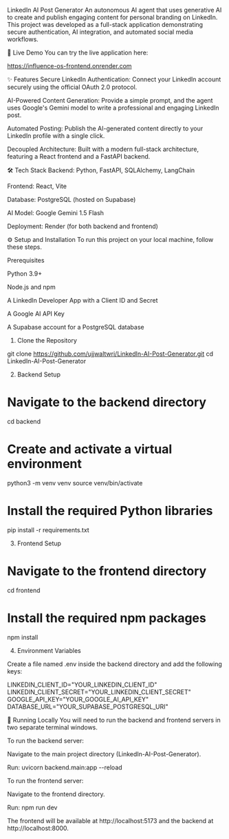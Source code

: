LinkedIn AI Post Generator
An autonomous AI agent that uses generative AI to create and publish engaging content for personal branding on LinkedIn. This project was developed as a full-stack application demonstrating secure authentication, AI integration, and automated social media workflows.

🚀 Live Demo
You can try the live application here:

https://influence-os-frontend.onrender.com

✨ Features
Secure LinkedIn Authentication: Connect your LinkedIn account securely using the official OAuth 2.0 protocol.

AI-Powered Content Generation: Provide a simple prompt, and the agent uses Google's Gemini model to write a professional and engaging LinkedIn post.

Automated Posting: Publish the AI-generated content directly to your LinkedIn profile with a single click.

Decoupled Architecture: Built with a modern full-stack architecture, featuring a React frontend and a FastAPI backend.

🛠️ Tech Stack
Backend: Python, FastAPI, SQLAlchemy, LangChain

Frontend: React, Vite

Database: PostgreSQL (hosted on Supabase)

AI Model: Google Gemini 1.5 Flash

Deployment: Render (for both backend and frontend)

⚙️ Setup and Installation
To run this project on your local machine, follow these steps.

Prerequisites

Python 3.9+

Node.js and npm

A LinkedIn Developer App with a Client ID and Secret

A Google AI API Key

A Supabase account for a PostgreSQL database

1. Clone the Repository

git clone https://github.com/ujjwaltwri/LinkedIn-AI-Post-Generator.git
cd LinkedIn-AI-Post-Generator

2. Backend Setup

# Navigate to the backend directory
cd backend

# Create and activate a virtual environment
python3 -m venv venv
source venv/bin/activate

# Install the required Python libraries
pip install -r requirements.txt

3. Frontend Setup

# Navigate to the frontend directory
cd frontend

# Install the required npm packages
npm install

4. Environment Variables

Create a file named .env inside the backend directory and add the following keys:

LINKEDIN_CLIENT_ID="YOUR_LINKEDIN_CLIENT_ID"
LINKEDIN_CLIENT_SECRET="YOUR_LINKEDIN_CLIENT_SECRET"
GOOGLE_API_KEY="YOUR_GOOGLE_AI_API_KEY"
DATABASE_URL="YOUR_SUPABASE_POSTGRESQL_URI"

🏃 Running Locally
You will need to run the backend and frontend servers in two separate terminal windows.

To run the backend server:

Navigate to the main project directory (LinkedIn-AI-Post-Generator).

Run: uvicorn backend.main:app --reload

To run the frontend server:

Navigate to the frontend directory.

Run: npm run dev

The frontend will be available at http://localhost:5173 and the backend at http://localhost:8000.

